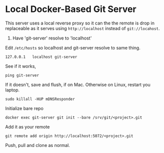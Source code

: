 # Local Docker-Based Git Server
This server uses a local reverse proxy so it can the the remote is drop in replaceable as it serves using `http://localhost` instead of `git://locahost`.

1. Have 'git-server' resolve to 'localhost'

Edit `/etc/hosts` so localhost and git-server resolve to same thing.

```
127.0.0.1   localhost git-server
```

See if it works,
```
ping git-server
```

If it doesn't, save and flush, if on Mac. Otherwise on Linux, restart you laptop.

```
sudo killall -HUP mDNSResponder
```

Initialize bare repo

```
docker exec git-server git init --bare /srv/git/<project>.git
```

Add it as your remote

```
git remote add origin http://localhost:5072/<project>.git
```

Push, pull and clone as normal.
